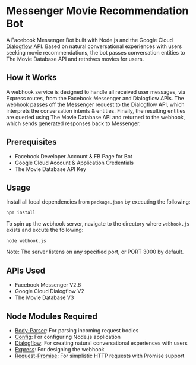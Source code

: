 # Messenger Movie Recommendation Bot
A Facebook Messenger Bot built with Node.js and the Google Cloud [Dialogflow](https://dialogflow.com/docs/reference/v2-agent-setup) API. Based on natural conversational experiences with users seeking movie recommendations, the bot passes conversation entities to The Movie Database API and retreives movies for users.

## How it Works
A webhook service is designed to handle all received user messages, via Express routes, from the Facebook Messenger and Dialogflow APIs. The webhook passes off the Messenger request to the Dialogflow API, which interprets the conversation intents & entities. Finally, the resulting entities are queried using The Movie Database API and returned to the webhook, which sends generated responses back to Messenger.

## Prerequisites
* Facebook Developer Account & FB Page for Bot
* Google Cloud Account & Application Credentials 
* The Movie Database API Key

## Usage
Install all local dependencies from `package.json` by executing the following:
```
npm install
```

To spin up the webhook server, navigate to the directory where `webhook.js` exists and excute the following:
```
node webhook.js 
```
Note: The server listens on any specified port, or PORT 3000 by default.

## APIs Used
* Facebook Messenger V2.6
* Google Cloud Dialogflow V2
* The Movie Database V3

## Node Modules Required
* [Body-Parser](https://www.npmjs.com/package/body-parser): For parsing incoming request bodies
* [Config](https://www.npmjs.com/package/config): For configuring Node.js application
* [Dialogflow](https://www.npmjs.com/package/dialogflow): For creating natural conversational experiences with users
* [Express](https://www.npmjs.com/package/express): For designing the webhook
* [Request-Promise](https://www.npmjs.com/package/request-promise): For simplistic HTTP requests with Promise support
